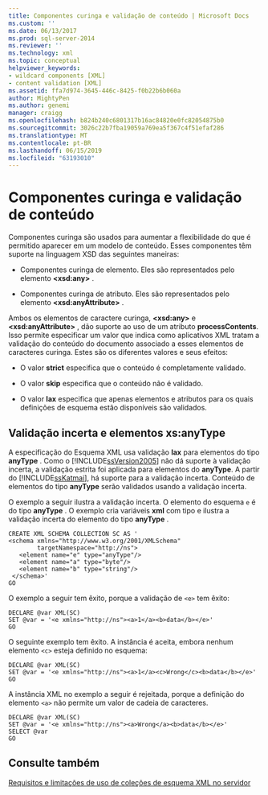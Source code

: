 ```yaml
---
title: Componentes curinga e validação de conteúdo | Microsoft Docs
ms.custom: ''
ms.date: 06/13/2017
ms.prod: sql-server-2014
ms.reviewer: ''
ms.technology: xml
ms.topic: conceptual
helpviewer_keywords:
- wildcard components [XML]
- content validation [XML]
ms.assetid: ffa7d974-3645-446c-8425-f0b22b6b060a
author: MightyPen
ms.author: genemi
manager: craigg
ms.openlocfilehash: b824b240c6801317b16ac84820e0fc82054875b0
ms.sourcegitcommit: 3026c22b7fba19059a769ea5f367c4f51efaf286
ms.translationtype: MT
ms.contentlocale: pt-BR
ms.lasthandoff: 06/15/2019
ms.locfileid: "63193010"
---
```

# <a name="wildcard-components-and-content-validation"></a>Componentes curinga e validação de conteúdo
  Componentes curinga são usados para aumentar a flexibilidade do que é permitido aparecer em um modelo de conteúdo. Esses componentes têm suporte na linguagem XSD das seguintes maneiras:  
  
-   Componentes curinga de elemento. Eles são representados pelo elemento **\<xsd:any>** .  
  
-   Componentes curinga de atributo. Eles são representados pelo elemento **\<xsd:anyAttribute>** .  
  
 Ambos os elementos de caractere curinga, **\<xsd:any>** e **\<xsd:anyAttribute>** , dão suporte ao uso de um atributo **processContents**. Isso permite especificar um valor que indica como aplicativos XML tratam a validação do conteúdo do documento associado a esses elementos de caracteres curinga. Estes são os diferentes valores e seus efeitos:  
  
-   O valor **strict** especifica que o conteúdo é completamente validado.  
  
-   O valor **skip** especifica que o conteúdo não é validado.  
  
-   O valor **lax** especifica que apenas elementos e atributos para os quais definições de esquema estão disponíveis são validados.  
  
## <a name="lax-validation-and-xsanytype-elements"></a>Validação incerta e elementos xs:anyType  
 A especificação do Esquema XML usa validação **lax** para elementos do tipo **anyType** . Como o [!INCLUDE[ssVersion2005](../../includes/ssversion2005-md.md)] não dá suporte à validação incerta, a validação estrita foi aplicada para elementos do **anyType**. A partir do [!INCLUDE[ssKatmai](../../includes/sskatmai-md.md)], há suporte para a validação incerta. Conteúdo de elementos do tipo **anyType** serão validados usando a validação incerta.  
  
 O exemplo a seguir ilustra a validação incerta. O elemento do esquema `e` é do tipo **anyType** . O exemplo cria variáveis **xml** com tipo e ilustra a validação incerta do elemento do tipo **anyType** .  
  
```  
CREATE XML SCHEMA COLLECTION SC AS '  
<schema xmlns="http://www.w3.org/2001/XMLSchema"   
        targetNamespace="http://ns">  
   <element name="e" type="anyType"/>  
   <element name="a" type="byte"/>  
   <element name="b" type="string"/>  
 </schema>'  
GO  
```  
  
 O exemplo a seguir tem êxito, porque a validação de `<e>` tem êxito:  
  
```  
DECLARE @var XML(SC)  
SET @var = '<e xmlns="http://ns"><a>1</a><b>data</b></e>'  
GO  
```  
  
 O seguinte exemplo tem êxito. A instância é aceita, embora nenhum elemento `<c>` esteja definido no esquema:  
  
```  
DECLARE @var XML(SC)  
SET @var = '<e xmlns="http://ns"><a>1</a><c>Wrong</c><b>data</b></e>'  
GO  
```  
  
 A instância XML no exemplo a seguir é rejeitada, porque a definição do elemento `<a>` não permite um valor de cadeia de caracteres.  
  
```  
DECLARE @var XML(SC)  
SET @var = '<e xmlns="http://ns"><a>Wrong</a><b>data</b></e>'  
SELECT @var  
GO  
```  
  
## <a name="see-also"></a>Consulte também  
 [Requisitos e limitações de uso de coleções de esquema XML no servidor](requirements-and-limitations-for-xml-schema-collections-on-the-server.md)  
  
  
